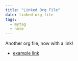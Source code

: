 ```yaml
---
title: "Linked Org File"
date: linked-org-file
tags:
  - mytag
  - note
---
```



Another org file, now with a link!

- [example link](/notes/example)